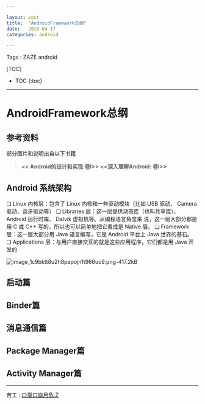```yaml
---

layout: post
title:  "AndroidFramework总纲"
date:   2018-04-17
categories: android

---
```


Tags : ZAZE android

[TOC]

* TOC
{:toc}

---

# AndroidFramework总纲

## 参考资料

部分图片和说明出自以下书籍

> **<< Android的设计和实现:卷I>>**
> **<<深入理解Android: 卷I>>**


## Android 系统架构

❑ Linux 内核层：包含了 Linux 内核和一些驱动模块（比如 USB 驱动、 Camera 驱动、蓝牙驱动等）
❑ Libraries 层：这一层提供动态库（也叫共享库）、 Android 运行时库、 Dalvik 虚拟机等。从编程语言角度来
说，这一层大部分都是用 C 或 C++ 写的，所以也可以简单地把它看成是 Native 层。
❑ Framework 层：这一层大部分用 Java 语言编写，它是 Android 平台上 Java 世界的基石。
❑ Applications 层：与用户直接交互的就是这些应用程序，它们都是用 Java 开发的

![image_1c9bktt8u2h8pepojn1t966uo9.png-417.2kB][img_1_Android 系统架构图]

## 启动篇

## Binder篇

## 消息通信篇

## Package Manager篇

## Activity Manager篇




------
苦工 : [口戛口崩月危.Z][author]

[author]: https://zaze359.github.io
[img_1_Android 系统架构图]:http://static.zybuluo.com/zaze/pexn0x9kdfj7afw4mqljnhhc/image_1c9bktt8u2h8pepojn1t966uo9.png
[link_1_深入理解Android]:https://baike.baidu.com/item/%E6%B7%B1%E5%85%A5%E7%90%86%E8%A7%A3Android/3333024?fr=aladdin 